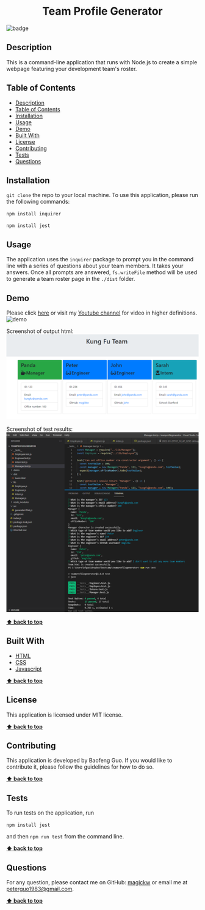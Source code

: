 
  <h1 align="center">Team Profile Generator</h1>
  
![badge](https://img.shields.io/badge/license-MIT-blue.svg)

## Description
This is a command-line application that runs with Node.js to create a simple webpage featuring your development team's roster.

## Table of Contents
- [Description](#description)
- [Table of Contents](#table-of-contents)
- [Installation](#installation)
- [Usage](#usage)
- [Demo](#demo)
- [Built With](#built-with)
- [License](#license)
- [Contributing](#contributing)
- [Tests](#tests)
- [Questions](#questions)

## Installation
`git clone` the repo to your local machine. To use this application, please run the following commands:

`npm install inquirer`

`npm install jest`

## Usage
The application uses the `inquirer` package to prompt you in the command line with a series of questions about your team members. It takes your answers. Once all prompts are answered, `fs.writeFile` method will be used to generate a team roster page in the `./dist` folder.

## Demo
Please click <a href="https://watch.screencastify.com/v/jgiuyhTxTolE8xgtpxgU">here</a> or visit my <a href="https://youtu.be/iuG_1h33D4o">Youtube channel</a> for video in higher definitions.
<img src="demo/demo.gif" alt="demo" />

Screenshot of output html:
<img src="demo/screenshot.png" alt="screenshot" />

Screenshot of test results:
<img src="demo/test.png" alt="screenshot" />

**[⬆ back to top](#table-of-contents)**

## Built With

* [HTML](https://developer.mozilla.org/en-US/docs/Web/HTML)
* [CSS](https://developer.mozilla.org/en-US/docs/Web/CSS)
* [Javascript](https://developer.mozilla.org/en-US/docs/Web/Javascript)
  
**[⬆ back to top](#table-of-contents)**

## License
This application is licensed under MIT license. 

**[⬆ back to top](#table-of-contents)**

## Contributing
This application is developed by Baofeng Guo. If you would like to contribute it, please follow the guidelines for how to do so.

**[⬆ back to top](#table-of-contents)**

## Tests
To run tests on the application, run

`npm install jest`

and then `npm run test` from the command line.

**[⬆ back to top](#table-of-contents)**

## Questions
For any question, please contact me on GitHub: [magickw](https://github.com/magickw) or email me at peterguo1983@gmail.com.

**[⬆ back to top](#table-of-contents)**

